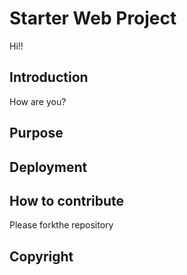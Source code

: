 # Starter Web Project
Hi!!
## Introduction
How are you?
## Purpose

## Deployment

## How to contribute
Please forkthe repository

## Copyright

